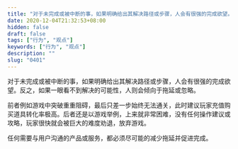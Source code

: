 ```yaml
---
title: "对于未完成或被中断的事，如果明确给出其解决路径或步骤，人会有很强的完成欲望。反之，如果一眼看不到解决的可能性，人则会倾向于拖延或忽略。"
date: 2020-12-04T21:32:53+08:00
hidden: false
draft: false
tags: ["行为", "观点"]
keywords: ["行为", "观点"]
description: ""
slug: "0401"
---
```


对于未完成或被中断的事，如果明确给出其解决路径或步骤，人会有很强的完成欲望。反之，如果一眼看不到解决的可能性，人则会倾向于拖延或忽略。

前者例如游戏中突破重重阻碍，最后只差一步始终无法通关，此时建议玩家充值购买道具转化率极高。后者还是以游戏举例，上来就非常困难，没有任何操作建议或攻略，玩家很快就会被巨大的难度劝退，放弃游戏。

任何需要与用户沟通的产品或服务，都必须尽可能的减少拖延并促进完成。
